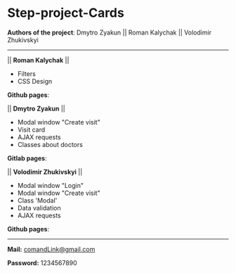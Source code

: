 # Step-project-Cards

**Authors of the project**:
Dmytro Zyakun || Roman Kalychak || Volodimir Zhukivskyi

__________________________
||
**Roman Kalychak**
||
- Filters
- CSS Design

 **Github pages**:

||
**Dmytro Zyakun**
||
-   Modal window "Create visit"
-   Visit card
-   AJAX requests
-   Classes about doctors 

 **Gitlab pages**:

||
 **Volodimir Zhukivskyi**
||
-   Modal window "Login"
-   Modal window "Create visit"
-   Class 'Modal'
-   Data validation
-   AJAX requests

 **Github pages**:
 
 __________________________
 **Mail:** comandLink@gmail.com
 
 **Password:** 1234567890
